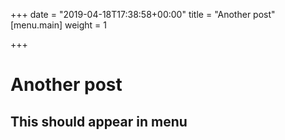 +++
date = "2019-04-18T17:38:58+00:00"
title = "Another post"
[menu.main]
weight = 1

+++
# Another post
## This should appear in menu